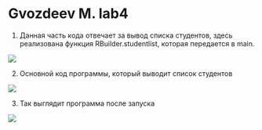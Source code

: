 # Gvozdeev M. lab4

1. Данная часть кода отвечает за вывод списка студентов, здесь реализована функция RBuilder.studentlist, которая передается в main.
<img src = https://sun9-57.userapi.com/c854524/v854524264/1ffd56/SGJnMFvm7m0.jpg>

2. Основной код программы, который выводит список студентов
<img src = https://sun9-28.userapi.com/c854524/v854524264/1ffd5d/jFiYwmZg3IE.jpg>

3. Так выглядит программа после запуска
<img src = https://sun9-46.userapi.com/c854524/v854524264/1ffd4d/5f_BxAo1Xkk.jpg>
